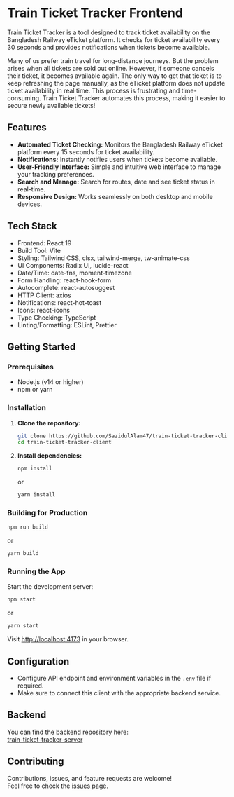 # Train Ticket Tracker Frontend

Train Ticket Tracker is a tool designed to track ticket availability on the Bangladesh Railway eTicket platform. It checks for ticket availability every 30 seconds and provides notifications when tickets become available.

Many of us prefer train travel for long-distance journeys. But the problem arises when all tickets are sold out online. However, if someone cancels their ticket, it becomes available again. The only way to get that ticket is to keep refreshing the page manually, as the eTicket platform does not update ticket availability in real time. This process is frustrating and time-consuming. Train Ticket Tracker automates this process, making it easier to secure newly available tickets!

## Features

- **Automated Ticket Checking:** Monitors the Bangladesh Railway eTicket platform every 15 seconds for ticket availability.
- **Notifications:** Instantly notifies users when tickets become available.
- **User-Friendly Interface:** Simple and intuitive web interface to manage your tracking preferences.
- **Search and Manage:** Search for routes, date and see ticket status in real-time.
- **Responsive Design:** Works seamlessly on both desktop and mobile devices.

## Tech Stack

- Frontend: React 19
- Build Tool: Vite
- Styling: Tailwind CSS, clsx, tailwind-merge, tw-animate-css
- UI Components: Radix UI, lucide-react
- Date/Time: date-fns, moment-timezone
- Form Handling: react-hook-form
- Autocomplete: react-autosuggest
- HTTP Client: axios
- Notifications: react-hot-toast
- Icons: react-icons
- Type Checking: TypeScript
- Linting/Formatting: ESLint, Prettier

## Getting Started

### Prerequisites

- Node.js (v14 or higher)
- npm or yarn

### Installation

1. **Clone the repository:**

    ```bash
    git clone https://github.com/SazidulAlam47/train-ticket-tracker-client.git
    cd train-ticket-tracker-client
    ```

2. **Install dependencies:**
    ```bash
    npm install
    ```
    or
    ```bash
    yarn install
    ```

### Building for Production

```bash
npm run build
```

or

```bash
yarn build
```

### Running the App

Start the development server:

```bash
npm start
```

or

```bash
yarn start
```

Visit [http://localhost:4173](http://localhost:4173) in your browser.

## Configuration

- Configure API endpoint and environment variables in the `.env` file if required.
- Make sure to connect this client with the appropriate backend service.

## Backend

You can find the backend repository here:  
[train-ticket-tracker-server](https://github.com/SazidulAlam47/train-ticket-tracker-server)

## Contributing

Contributions, issues, and feature requests are welcome!  
Feel free to check the [issues page](https://github.com/SazidulAlam47/train-ticket-tracker-client/issues).
